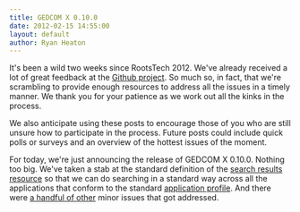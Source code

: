 ```yaml
---
title: GEDCOM X 0.10.0
date: 2012-02-15 14:55:00
layout: default
author: Ryan Heaton
---
```


It's been a wild two weeks since RootsTech 2012. We've already received a lot of great feedback
at the [Github project](https://github.com/FamilySearch/gedcomx). So much so, in fact, that we're 
scrambling to provide enough resources to address all the issues in a timely manner. We thank you 
for your patience as we work out all the kinks in the process.

We also anticipate using these posts to encourage those of you who are still unsure how to 
participate in the process. Future posts could include quick polls or surveys and an overview of the
hottest issues of the moment.

For today, we're just announcing the release of GEDCOM X 0.10.0. Nothing too big. We've taken a stab
at the standard definition of the [search results resource](https://github.com/FamilySearch/gedcomx/pull/128)
so that we can do searching in a standard way across all the applications that conform to the
standard [application profile](http://10.72.13.90/gedcomx/Application-Profiles.html). And there were
[a handful of other](https://github.com/FamilySearch/gedcomx/issues?milestone=8&state=closed) minor issues 
that got addressed.




